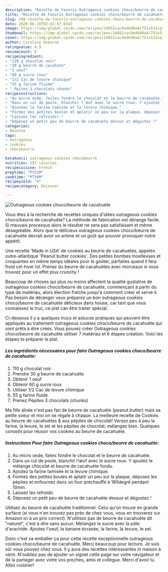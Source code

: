```yaml
---
description: "Recette de Favoris Outrageous cookies choco/beurre de cacahuète"
title: "Recette de Favoris Outrageous cookies choco/beurre de cacahuète"
slug: 298-recette-de-favoris-outrageous-cookies-choco-beurre-de-cacahuete
date: 2020-06-16T02:42:57.034Z
image: https://img-global.cpcdn.com/recipes/14052cac9ed6d0a4/751x532cq70/outrageous-cookies-chocobeurre-de-cacahuete-photo-principale-de-la-recette.jpg
thumbnail: https://img-global.cpcdn.com/recipes/14052cac9ed6d0a4/751x532cq70/outrageous-cookies-chocobeurre-de-cacahuete-photo-principale-de-la-recette.jpg
cover: https://img-global.cpcdn.com/recipes/14052cac9ed6d0a4/751x532cq70/outrageous-cookies-chocobeurre-de-cacahuete-photo-principale-de-la-recette.jpg
author: Caroline Osborne
ratingvalue: 4.9
reviewcount: 8
recipeingredient:
- "110 g chocolat noir"
- "30 g beurre de cacahute"
- "1 oeuf"
- "60 g sucre roux"
- "1/2 Cac de levure chimique"
- "55 g farine fluide"
- " Ppites 3 chocolats chunks"
recipeinstructions:
- "Au micro onde, faites fondre le chocolat et le beurre de cacahuète."
- "Dans un cul de poule, blanchir l’œuf avec le sucre roux. Y ajoutez le mélange chocolat et beurre de cacahuète fondu."
- "Ajoutez la farine tamisée et la levure chimique."
- "Formez des petites boules et aplatir un peu sur la plaque, déposez les pépites et enfournez dans un four préchauffé à 180degré pendant 10min."
- "Laissez les refroidir."
- "Déposez un petit peu de beurre de cacahuète dessus et dégustez !"
categories:
- Recette
tags:
- outrageous
- cookies
- chocobeurre

katakunci: outrageous cookies chocobeurre 
nutrition: 197 calories
recipecuisine: French
preptime: "PT21M"
cooktime: "PT34M"
recipeyield: "4"
recipecategory: Déjeuner

---
```



![Outrageous cookies choco/beurre de cacahuète](https://img-global.cpcdn.com/recipes/14052cac9ed6d0a4/751x532cq70/outrageous-cookies-chocobeurre-de-cacahuete-photo-principale-de-la-recette.jpg)

Vous êtes à la recherche de recettes uniques d'idées outrageous cookies choco/beurre de cacahuète? La méthode de fabrication est dérange facile. Si mauvais processus alors le résultat ne sera pas satisfaisant et même désagréable. Alors que le délicieux outrageous cookies choco/beurre de cacahuète devrait avoir un arôme et un goût qui pouvoir provoquer notre appétit.

Une recette &#39;Made in USA&#39; de cookies au beurre de cacahuètes, appelés outre-atlantique &#39;Peanut butter cookies&#39;. Des petites bombes moelleuses et croquantes en même temps idéales pour le goûter, parfaites quand il fera froid cet hiver lol. Prenez du beurre de cacahuètes avec morceaux si vous trouvez pour un effet plus crunchy !

Beaucoup de choses qui plus ou moins affectent la qualité gustative de outrageous cookies choco/beurre de cacahuète, commençant à partir du type de matériau, alors élection fraîche jusqu'à comment créer et serve it. Pas besoin de déranger veux préparez un bon outrageous cookies choco/beurre de cacahuète délicieux dans house, car tant que vous connaissez le truc, ce plat can être traiter spécial.


Ci-dessous il y a quelques trucs et astuces pratiques qui peuvent être appliqués au traitement outrageous cookies choco/beurre de cacahuète qui sont prêts à être créés. Vous pouvez créer Outrageous cookies choco/beurre de cacahuète utiliser 7 matériau et 6 étapes création. Voici les étapes to préparer le plat.

<!--inarticleads1-->

##### Les ingrédients nécessaires pour faire Outrageous cookies choco/beurre de cacahuète:

1.  110 g chocolat noir
1. Prendre 30 g beurre de cacahuète
1. Obtenir 1 oeuf
1. Obtenir 60 g sucre roux
1. Utiliser 1/2 Cac de levure chimique
1.  55 g farine fluide
1. Prenez  Pépites 3 chocolats (chunks)


Ma fille aînée n&#39;est pas fan de beurre de cacahuète (peanut butter) mais sa petite soeur et moi on se régale à chaque. La meilleure recette de Cookies au beurre de cacahuètes &amp; aux pépites de chocolat! Versez peu à peu la farine, la levure, le sel et les pépites de chocolat; mélangez bien. Quelques conseils pour réussir vos cookies au beurre de cacahuète. 

<!--inarticleads2-->

##### Instructions Pour faire Outrageous cookies choco/beurre de cacahuète:

1. Au micro onde, faites fondre le chocolat et le beurre de cacahuète.
1. Dans un cul de poule, blanchir l’œuf avec le sucre roux. Y ajoutez le mélange chocolat et beurre de cacahuète fondu.
1. Ajoutez la farine tamisée et la levure chimique.
1. Formez des petites boules et aplatir un peu sur la plaque, déposez les pépites et enfournez dans un four préchauffé à 180degré pendant 10min.
1. Laissez les refroidir.
1. Déposez un petit peu de beurre de cacahuète dessus et dégustez !


Utilisez du beurre de cacahuète traditionnel. Celui qu&#39;on trouve en grande surface (si vous n&#39;en trouvez pas près de chez vous, vous en trouverez sur Amazon ici à un prix correct). N&#39;utilisez pas de beurre de cacahuète dit &#34;naturel&#34;, c&#39;est à dire sans aucun. Mélangez le sucre avec la pâte d&#39;arachide. Ajoutez l&#39;oeuf, la banane écrasée, la farine, la levure, le sel. 


Donc c'est va emballer ça pour cette recette exceptionnelle outrageous cookies choco/beurre de cacahuète. Merci beaucoup pour lecture. Je suis sûr vous pouvez chez vous. Il y aura des recettes  intéressantes in maison à venir. N'oubliez pas de ajouter un signet cette page sur votre navigateur et de la partager avec votre vos proches, amis et collègue. Merci d'avoir lu. Allez cuisiner!
